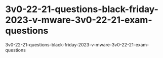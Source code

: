 # 3v0-22-21-questions-black-friday-2023-v-mware-3v0-22-21-exam-questions
3v0-22-21-questions-black-friday-2023-v-mware-3v0-22-21-exam-questions
